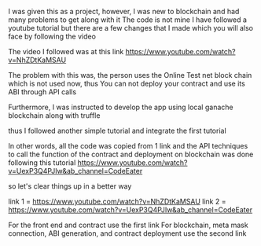 I was given this as a project, however, I was new to blockchain and had many problems to get along with it
The code is not mine I have followed a youtube tutorial but there are a few changes that I made which you will also
face by following the video

The video I followed was at this link https://www.youtube.com/watch?v=NhZDtKaMSAU

The problem with this was, the person uses the Online Test net block chain which is not used now, 
thus You can not deploy your contract and use its ABI through API calls

Furthermore, I was instructed to develop the app using local ganache blockchain along with truffle 

thus I followed another simple tutorial and integrate the first tutorial 

In other words, all the code was copied from 1 link and the API techniques to call the function of the 
contract and deployment on blockchain was done following this tutorial https://www.youtube.com/watch?v=UexP3Q4PJIw&ab_channel=CodeEater

so let's clear things up in a better way 

link 1 = https://www.youtube.com/watch?v=NhZDtKaMSAU
link 2 = https://www.youtube.com/watch?v=UexP3Q4PJIw&ab_channel=CodeEater

For the front end and contract use the first link
For blockchain, meta mask connection, ABI generation, and contract deployment use the second link
